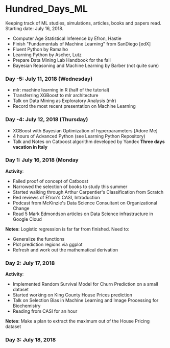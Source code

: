 # Hundred_Days_ML
Keeping track of ML studies, simulations, articles, books and papers read. Starting date: July 16, 2018.

* Computer Age Statistical Inference by Efron, Hastie
* Finish "Fundamentals of Machine Learning" from SanDiego [edX]
* Fluent Python by Ramalho
* Learning Python by Ascher, Lutz
* Prepare Data Mining Lab Handbook for the fall
* Bayesian Reasoning and Machine Learning by Barber (not quite sure)


### Day -5: July 11, 2018 (Wednesday)
* mlr: machine learning in R (half of the tutorial)
* Transferring XGBoost to mlr architecture
* Talk on Data Mining as Exploratory Analysis (mlr)
* Record the most recent presentation on Machine Learning

### Day -4: July 12, 2018 (Thursday)
* XGBoost with Bayesian Optimization of hyperparameters [Adore Me]
* 4 hours of Advanced Python (see Learning Python Repository)
* Talk and Notes on Catboost algorithm developed by Yandex
**Three days vacation in Italy**


### Day 1: July 16, 2018 (Monday
**Activity**: 
* Failed proof of concept of Catboost
* Narrowed the selection of books to study this summer
* Started walking through Arthur Carpentier's Classification from Scratch
* Red reviews of Efron's CASI, Introduction
* Podcast from McKinzie's Data Science Consultant on Organizational Change
* Read 5 Mark Edmondson articles on Data Science infrastructure in Google Cloud

**Notes**: Logistic regression is far far from finished. Need to:
* Generalize the functions
* Plot prediction regions via ggplot
* Refresh and work out the mathematical derivation


### Day 2: July 17, 2018

**Activity**:
* Implemented Random Survival Model for Churn Prediction on a small dataset
* Started working on King County House Prices prediction
* Talk on Selection Bias in Machine Learning and Image Processing for Biochemistry
* Reading from CASI for an hour

**Notes**: Make a plan to extract the maximum out of the House Pricing dataset

### Day 3: July 18, 2018













